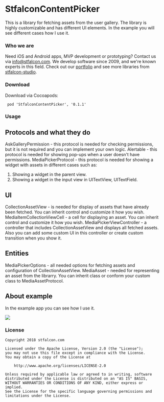# StfalconContentPicker 

This is a library for fetching assets from the user gallery. The library is highly customizable and has different UI elements. In the example you will see different cases how I use it.

### Who we are
Need iOS and Android apps, MVP development or prototyping? Contact us via info@stfalcon.com. We develop software since 2009, and we're known experts in this field. Check out our [portfolio](https://stfalcon.com/en/portfolio) and see more libraries from [stfalcon-studio](https://stfalcon.com/en/opensource).

### Download

Download via Cocoapods:
```pod
 pod 'StfalconContentPicker', '0.1.1'
```

### Usage
 
 ## Protocols and what they do

  AskGalleryPermission - this protocol is needed for checking permissions, but  it is not required and you can implement your own logic.
  Alertable - this protocol is needed for showing pop-ups when a user doesn't have permissions.
 MediaPickerProtocol - this protocol is needed for showing a widget with assets in different cases such as:
  1. Showing a widget in the parent view.
  2. Showing a widget in the input view in UITextView, UITextField.

## UI

CollectionAssetView - is needed for display of assets that have already been fetched. You can inherit control and customize it how you wish.
MediaItemCollectionViewCell - a cell for displaying an asset. You can inherit control  and customize it how you wish. 
MediaPickerViewController - a controller that includes CollectionAssetView and displays all fetched assets. Also you can add some custom UI in this controller or create custom transition when you show it.
 
## Entities

MediaPickerOptions - all needed options for fetching assets and configuration of CollectionAssetView.
MediaAsset - needed for representing an asset from the librarry. You can inherit class or conform your custom class to MediaAssetProtocol.

## About example

In the example app you can see how I use it.

![ ](https://media.giphy.com/media/26sFMghaoDbAlr6jwN/giphy.gif)


### License

```
Copyright 2018 stfalcon.com

Licensed under the Apache License, Version 2.0 (the "License");
you may not use this file except in compliance with the License.
You may obtain a copy of the License at

    http://www.apache.org/licenses/LICENSE-2.0

Unless required by applicable law or agreed to in writing, software
distributed under the License is distributed on an "AS IS" BASIS,
WITHOUT WARRANTIES OR CONDITIONS OF ANY KIND, either express or implied.
See the License for the specific language governing permissions and
limitations under the License.
```
